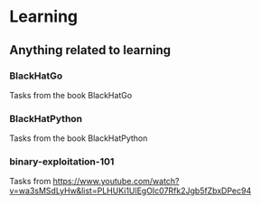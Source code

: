 # Learning
## Anything related to learning

### BlackHatGo
Tasks from the book BlackHatGo

### BlackHatPython
Tasks from the book BlackHatPython

### binary-exploitation-101
Tasks from https://www.youtube.com/watch?v=wa3sMSdLyHw&list=PLHUKi1UlEgOIc07Rfk2Jgb5fZbxDPec94